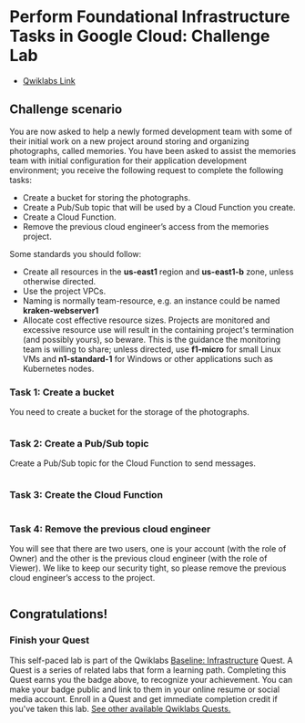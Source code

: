 # Perform Foundational Infrastructure Tasks in Google Cloud: Challenge Lab
- [Qwiklabs Link](https://www.qwiklabs.com/focuses/10379?parent=catalog)

## Challenge scenario
You are now asked to help a newly formed development team with some of their initial work on a new project around storing and organizing photographs, called memories. You have been asked to assist the memories team with initial configuration for their application development environment; you receive the following request to complete the following tasks:

- Create a bucket for storing the photographs.
- Create a Pub/Sub topic that will be used by a Cloud Function you create.
- Create a Cloud Function.
- Remove the previous cloud engineer’s access from the memories project.

Some standards you should follow:
- Create all resources in the **us-east1** region and **us-east1-b** zone, unless otherwise directed.
- Use the project VPCs.
- Naming is normally team-resource, e.g. an instance could be named **kraken-webserver1**
- Allocate cost effective resource sizes. Projects are monitored and excessive resource use will result in the containing project's termination (and possibly yours), so beware. This is the guidance the monitoring team is willing to share; unless directed, use **f1-micro** for small Linux VMs and **n1-standard-1** for Windows or other applications such as Kubernetes nodes.


### Task 1: Create a bucket
You need to create a bucket for the storage of the photographs.
```
```

### Task 2: Create a Pub/Sub topic
Create a Pub/Sub topic for the Cloud Function to send messages.
```
```

### Task 3: Create the Cloud Function
```
```

### Task 4: Remove the previous cloud engineer
You will see that there are two users, one is your account (with the role of Owner) and the other is the previous cloud engineer (with the role of Viewer). We like to keep our security tight, so please remove the previous cloud engineer’s access to the project.
```
```

## Congratulations!

### Finish your Quest
This self-paced lab is part of the Qwiklabs [Baseline: Infrastructure](https://google.qwiklabs.com/quests/33) Quest. A Quest is a series of related labs that form a learning path. Completing this Quest earns you the badge above, to recognize your achievement. You can make your badge public and link to them in your online resume or social media account. Enroll in a Quest and get immediate completion credit if you've taken this lab. [See other available Qwiklabs Quests.](https://google.qwiklabs.com/catalog)
